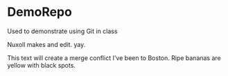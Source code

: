 # DemoRepo
Used to demonstrate using Git in class

Nuxoll makes and edit.  yay.

This text will create a merge conflict
I've been to Boston.
Ripe bananas are yellow with black spots.
